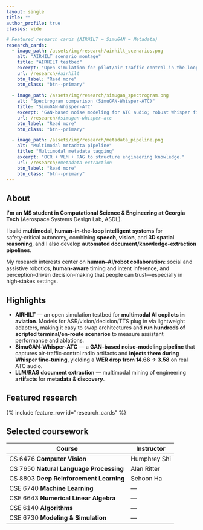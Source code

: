```yaml
---
layout: single
title: ""
author_profile: true
classes: wide

# Featured research cards (AIRHILT → SimuGAN → Metadata)
research_cards:
  - image_path: /assets/img/research/airhilt_scenarios.png
    alt: "AIRHILT scenario montage"
    title: "AIRHILT testbed"
    excerpt: "Open simulation for pilot/air traffic control‑in‑the‑loop evaluation."
    url: /research/#airhilt
    btn_label: "Read more"
    btn_class: "btn--primary"

  - image_path: /assets/img/research/simugan_spectrogram.png
    alt: "Spectrogram comparison (SimuGAN‑Whisper‑ATC)"
    title: "SimuGAN‑Whisper‑ATC"
    excerpt: "GAN‑based noise modeling for ATC audio; robust Whisper fine‑tuning."
    url: /research/#simugan-whisper-atc
    btn_label: "Read more"
    btn_class: "btn--primary"

  - image_path: /assets/img/research/metadata_pipeline.png
    alt: "Multimodal metadata pipeline"
    title: "Multimodal metadata tagging"
    excerpt: "OCR + VLM + RAG to structure engineering knowledge."
    url: /research/#metadata-extraction
    btn_label: "Read more"
    btn_class: "btn--primary"
---
```


## About

**I'm an MS student in Computational Science & Engineering at Georgia Tech** (Aerospace Systems Design Lab, ASDL).

I build **multimodal, human‑in‑the‑loop intelligent systems** for safety‑critical autonomy, combining **speech**, **vision**, and **3D spatial reasoning**, and I also develop **automated document/knowledge‑extraction pipelines**.

My research interests center on **human–AI/robot collaboration**: social and assistive robotics, **human‑aware** timing and intent inference, and perception‑driven decision‑making that people can trust—especially in high‑stakes settings.

## Highlights
- **AIRHILT** — an open simulation testbed for **multimodal AI copilots in aviation**. Models for ASR/vision/decision/TTS plug in via lightweight adapters, making it easy to swap architectures and **run hundreds of scripted terminal/en‑route scenarios** to measure assistant performance and ablations.
- **SimuGAN‑Whisper‑ATC** — a **GAN‑based noise‑modeling pipeline** that captures air‑traffic‑control radio artifacts and **injects them during Whisper fine‑tuning**, yielding a **WER drop from 14.66 → 3.58** on real ATC audio.
- **LLM/RAG document extraction** — multimodal mining of engineering **artifacts** for **metadata & discovery**.

## Featured research
{% include feature_row id="research_cards" %}

## Selected coursework
<table>
  <thead>
    <tr><th>Course</th><th>Instructor</th></tr>
  </thead>
  <tbody>
    <tr><td>CS 6476 <strong>Computer Vision</strong></td><td>Humphrey Shi</td></tr>
    <tr><td>CS 7650 <strong>Natural Language Processing</strong></td><td>Alan Ritter</td></tr>
    <tr><td>CS 8803 <strong>Deep Reinforcement Learning</strong></td><td>Sehoon Ha</td></tr>
    <tr><td>CSE 6740 <strong>Machine Learning</strong></td><td>—</td></tr>
    <tr><td>CSE 6643 <strong>Numerical Linear Algebra</strong></td><td>—</td></tr>
    <tr><td>CSE 6140 <strong>Algorithms</strong></td><td>—</td></tr>
    <tr><td>CSE 6730 <strong>Modeling & Simulation</strong></td><td>—</td></tr>
  </tbody>
</table>
